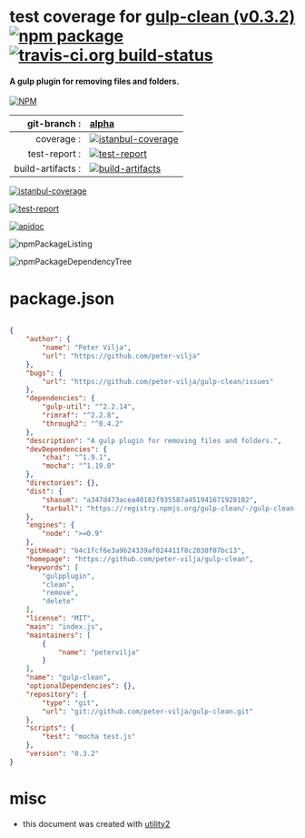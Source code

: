 # test coverage for  [gulp-clean (v0.3.2)](https://github.com/peter-vilja/gulp-clean)  [![npm package](https://img.shields.io/npm/v/npmtest-gulp-clean.svg?style=flat-square)](https://www.npmjs.org/package/npmtest-gulp-clean) [![travis-ci.org build-status](https://api.travis-ci.org/npmtest/node-npmtest-gulp-clean.svg)](https://travis-ci.org/npmtest/node-npmtest-gulp-clean)
#### A gulp plugin for removing files and folders.

[![NPM](https://nodei.co/npm/gulp-clean.png?downloads=true&downloadRank=true&stars=true)](https://www.npmjs.com/package/gulp-clean)

| git-branch : | [alpha](https://github.com/npmtest/node-npmtest-gulp-clean/tree/alpha)|
|--:|:--|
| coverage : | [![istanbul-coverage](https://npmtest.github.io/node-npmtest-gulp-clean/build/coverage.badge.svg)](https://npmtest.github.io/node-npmtest-gulp-clean/build/coverage.html/index.html)|
| test-report : | [![test-report](https://npmtest.github.io/node-npmtest-gulp-clean/build/test-report.badge.svg)](https://npmtest.github.io/node-npmtest-gulp-clean/build/test-report.html)|
| build-artifacts : | [![build-artifacts](https://npmtest.github.io/node-npmtest-gulp-clean/glyphicons_144_folder_open.png)](https://github.com/npmtest/node-npmtest-gulp-clean/tree/gh-pages/build)|

[![istanbul-coverage](https://npmtest.github.io/node-npmtest-gulp-clean/build/screenCapture.buildCi.browser.%252Ftmp%252Fbuild%252Fcoverage.lib.html.png)](https://npmtest.github.io/node-npmtest-gulp-clean/build/coverage.html/index.html)

[![test-report](https://npmtest.github.io/node-npmtest-gulp-clean/build/screenCapture.buildCi.browser.%252Ftmp%252Fbuild%252Ftest-report.html.png)](https://npmtest.github.io/node-npmtest-gulp-clean/build/test-report.html)

[![apidoc](https://npmdoc.github.io/node-npmdoc-gulp-clean/build/screenCapture.buildCi.browser.%252Ftmp%252Fbuild%252Fapidoc.html.png)](https://npmdoc.github.io/node-npmdoc-gulp-clean/build/apidoc.html)

![npmPackageListing](https://npmtest.github.io/node-npmtest-gulp-clean/build/screenCapture.npmPackageListing.svg)

![npmPackageDependencyTree](https://npmtest.github.io/node-npmtest-gulp-clean/build/screenCapture.npmPackageDependencyTree.svg)



# package.json

```json

{
    "author": {
        "name": "Peter Vilja",
        "url": "https://github.com/peter-vilja"
    },
    "bugs": {
        "url": "https://github.com/peter-vilja/gulp-clean/issues"
    },
    "dependencies": {
        "gulp-util": "^2.2.14",
        "rimraf": "^2.2.8",
        "through2": "^0.4.2"
    },
    "description": "A gulp plugin for removing files and folders.",
    "devDependencies": {
        "chai": "^1.9.1",
        "mocha": "^1.19.0"
    },
    "directories": {},
    "dist": {
        "shasum": "a347d473acea40182f935587a451941671928102",
        "tarball": "https://registry.npmjs.org/gulp-clean/-/gulp-clean-0.3.2.tgz"
    },
    "engines": {
        "node": ">=0.9"
    },
    "gitHead": "b4c1fcf6e3a9b24339af024411f8c2038f07bc13",
    "homepage": "https://github.com/peter-vilja/gulp-clean",
    "keywords": [
        "gulpplugin",
        "clean",
        "remove",
        "delete"
    ],
    "license": "MIT",
    "main": "index.js",
    "maintainers": [
        {
            "name": "petervilja"
        }
    ],
    "name": "gulp-clean",
    "optionalDependencies": {},
    "repository": {
        "type": "git",
        "url": "git://github.com/peter-vilja/gulp-clean.git"
    },
    "scripts": {
        "test": "mocha test.js"
    },
    "version": "0.3.2"
}
```



# misc
- this document was created with [utility2](https://github.com/kaizhu256/node-utility2)
